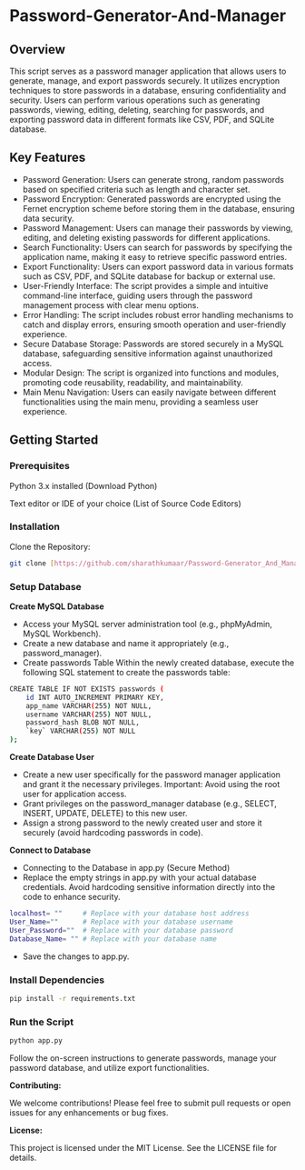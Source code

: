 # Password-Generator-And-Manager

## Overview

This script serves as a password manager application that allows users to generate, manage, and export passwords securely. It utilizes encryption techniques to store passwords in a database, ensuring confidentiality and security. Users can perform various operations such as generating passwords, viewing, editing, deleting, searching for passwords, and exporting password data in different formats like CSV, PDF, and SQLite database.


## Key Features

- Password Generation: Users can generate strong, random passwords based on specified criteria such as length and character set.
- Password Encryption: Generated passwords are encrypted using the Fernet encryption scheme before storing them in the database, ensuring data security.
- Password Management: Users can manage their passwords by viewing, editing, and deleting existing passwords for different applications.
- Search Functionality: Users can search for passwords by specifying the application name, making it easy to retrieve specific password entries.
- Export Functionality: Users can export password data in various formats such as CSV, PDF, and SQLite database for backup or external use.
- User-Friendly Interface: The script provides a simple and intuitive command-line interface, guiding users through the password management process with clear menu options.
- Error Handling: The script includes robust error handling mechanisms to catch and display errors, ensuring smooth operation and user-friendly experience.
- Secure Database Storage: Passwords are stored securely in a MySQL database, safeguarding sensitive information against unauthorized access.
- Modular Design: The script is organized into functions and modules, promoting code reusability, readability, and maintainability.
- Main Menu Navigation: Users can easily navigate between different functionalities using the main menu, providing a seamless user experience.


## Getting Started

### Prerequisites
Python 3.x installed (Download Python)


Text editor or IDE of your choice (List of Source Code Editors)


### Installation

Clone the Repository:
```bash
git clone [https://github.com/sharathkumaar/Password-Generator_And_Manager.git]
```

### Setup Database

**Create MySQL Database**
- Access your MySQL server administration tool (e.g., phpMyAdmin, MySQL Workbench).
- Create a new database and name it appropriately (e.g., password_manager).
- Create passwords Table Within the newly created database, execute the following SQL statement to create the passwords table:
```bash
CREATE TABLE IF NOT EXISTS passwords (
    id INT AUTO_INCREMENT PRIMARY KEY,
    app_name VARCHAR(255) NOT NULL,
    username VARCHAR(255) NOT NULL,
    password_hash BLOB NOT NULL,
    `key` VARCHAR(255) NOT NULL
);
```
**Create Database User**
- Create a new user specifically for the password manager application and grant it the necessary privileges.
Important:
Avoid using the root user for application access.
- Grant privileges on the password_manager database (e.g., SELECT, INSERT, UPDATE, DELETE) to this new user.
- Assign a strong password to the newly created user and store it securely (avoid hardcoding passwords in code).
  
**Connect to Database**
- Connecting to the Database in app.py (Secure Method)
- Replace the empty strings in app.py with your actual database credentials. Avoid hardcoding sensitive information directly into the code to enhance security.
```bash
localhost= ""     # Replace with your database host address
User_Name=""      # Replace with your database username
User_Password=""  # Replace with your database password
Database_Name= "" # Replace with your database name

```
- Save the changes to app.py.

### Install Dependencies
```bash
pip install -r requirements.txt
```

### Run the Script

```bash
python app.py
```

Follow the on-screen instructions to generate passwords, manage your password database, and utilize export functionalities.




**Contributing:**

We welcome contributions! Please feel free to submit pull requests or open issues for any enhancements or bug fixes.

**License:**

This project is licensed under the MIT License. See the LICENSE file for details.
